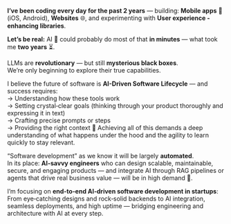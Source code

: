 **I’ve been coding every day for the past 2 years** — building: **Mobile apps** 📱 (iOS, Android), **Websites** 🌐, and experimenting with **User experience -enhancing libraries**.

**Let’s be real:** AI 🤖 could probably do most of that **in minutes** — what took me **two years** ⏳.

LLMs are **revolutionary** — but still **mysterious black boxes**.  
We’re only beginning to explore their true capabilities.

I believe the future of software is **AI-Driven Software Lifecycle** — and success requires:  
→ Understanding how these tools work  
→ Setting crystal‑clear goals (thinking through your product thoroughly and expressing it in text)  
→ Crafting precise prompts or steps   
→ Providing the right context 🧠
Achieving all of this demands a deep understanding of what happens under the hood and the agility to learn quickly to stay relevant.

“Software development” as we know it will be largely **automated**.  
In its place: **AI-savvy engineers** who can design scalable, maintainable, secure, and engaging products — and integrate AI through RAG pipelines or agents that drive real business value — will be in high demand 🚀.

I’m focusing on **end‑to‑end AI‑driven software development in startups**:  
From eye‑catching designs and rock‑solid backends to AI integration, seamless deployments, and high uptime — bridging engineering and architecture with AI at every step.

